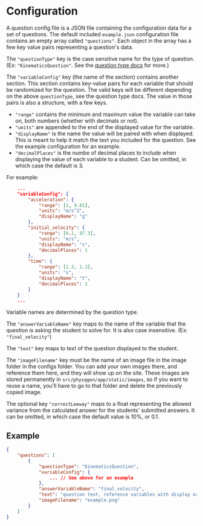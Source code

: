 # Configuration

A question config file is a JSON file containing the configuration data for a set of questions. The default included `example.json` configuration file contains an empty array called `"questions"`. Each object in the array has a few key value pairs representing a question's data.

The `"questionType"` key is the case sensitive name for the type of question. (Ex: `"KinematicsQuestion"`. See the [question type docs](https://github.com/MHS-CSCE/sdp-physqgen/blob/main/docs/Question%20Types.md) for more.)

The `"variableConfig"` key (the name of the section) contains another section. This section contains key-value pairs for each variable that should be randomized for the question. The valid keys will be different depending on the above `questionType`, see the question type docs. The value in those pairs is also a structure, with a few keys.

- `"range"` contains the minimum and maximum value the variable can take on, both numbers (whether with decimals or not).
- `"units"` are appended to the end of the displayed value for the variable.
- `"displayName"` is the name the value will be paired with when displayed. This is meant to help it match the text you included for the question. See the example configuration for an example.
- `"decimalPlaces"` is the numbe of decimal places to include when displaying the value of each variable to a student. Can be omitted, in which case the default is 3.

For example:

```json
    ...
    "variableConfig": {
        "acceleration": {
            "range": [1, 9.81],
            "units": "m/s^2",
            "displayName": "g"
        },
        "initial_velocity": {
            "range": [0.1, 97.3],
            "units": "m/s",
            "displayName": "s",
            "decimalPlaces": 1
        },
        "time": {
            "range": [1.3, 1.3],
            "units": "s",
            "displayName": "t",
            "decimalPlaces": 1
        }
    }
    ...
```

Variable names are determined by the question type.

The `"answerVariableName"` key maps to the name of the variable that the question is asking the student to solve for. It is also case insensitive. (Ex: `"final_velocity"`)

The `"text"` key maps to text of the question displayed to the student.

The `"imageFilename"` key must be the name of an image file in the image folder in the configs folder. You can add your own images there, and reference them here, and they will show up on the site. These images are stored permanently in `src/physqgen/app/static/images`, so if you want to reuse a name, you'll have to go to that folder and delete the previously copied image.

The optional key `"correctLeeway"` maps to a float representing the allowed variance from the calculated answer for the students' submitted answers. It can be omitted, in which case the default value is 10%, or 0.1.

## Example

```json
{
    "questions": [
        {
            "questionType": "KinematicsQuestion",
            "variableConfig": {
                ... // See above for an example
            },
            "answerVariableName": "final_velocity",
            "text": "question text, reference variables with display names",
            "imageFilename": "example.png"
        }
    ]
}
```
